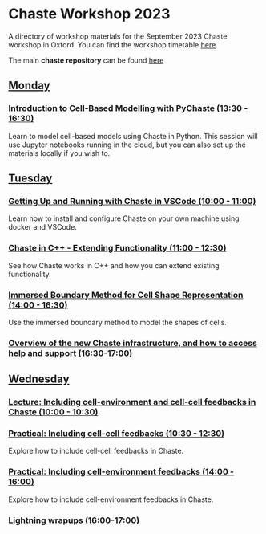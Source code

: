 # Chaste Workshop 2023
A directory of workshop materials for the September 2023 Chaste workshop in Oxford. You can find the workshop timetable [here](https://chaste.github.io/workshops/2023-09-11/).

The main **chaste repository** can be found [here](https://github.com/Chaste/Chaste)

## [Monday](https://github.com/Chaste/chaste-workshop-materials-2023/monday)

### [Introduction to Cell-Based Modelling with PyChaste (13:30 - 16:30)]()
Learn to model cell-based models using Chaste in Python. This session will use Jupyter notebooks running in the cloud, but you can also set up the materials locally if you wish to. 

## [Tuesday](https://github.com/Chaste/chaste-workshop-materials-2023/tuesday)

### [Getting Up and Running with Chaste in VSCode (10:00 - 11:00)](https://docs.google.com/presentation/d/1UqpN_9Jwfl-c1I9UpDGaIgm2GVSWffwk9rGkFhaq5_U/edit?usp=sharing)
Learn how to install and configure Chaste on your own machine using docker and VSCode.

### [Chaste in C++ - Extending Functionality (11:00 - 12:30)]()
See how Chaste works in C++ and how you can extend existing functionality.

### [Immersed Boundary Method for Cell Shape Representation (14:00 - 16:30)]()
Use the immersed boundary method to model the shapes of cells.

### [Overview of the new Chaste infrastructure, and how to access help and support (16:30-17:00)](tuesday/ChasteCellWorkshop_Infrastructure.pdf)

## [Wednesday](https://github.com/Chaste/chaste-workshop-materials-2023/wednesday)

### [Lecture: Including cell-environment and cell-cell feedbacks in Chaste (10:00 - 10:30)]()

### [Practical: Including cell-cell feedbacks (10:30 - 12:30)]()
Explore how to include cell-cell feedbacks in Chaste.

### [Practical: Including cell-environment feedbacks (14:00 - 16:00)]()
Explore how to include cell-environment feedbacks in Chaste.

### [Lightning wrapups (16:00-17:00)]()



